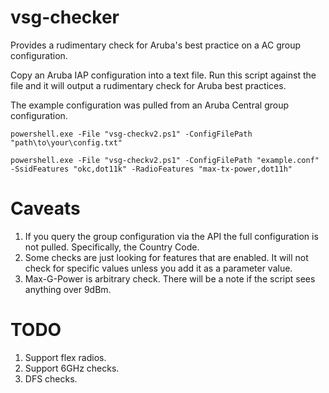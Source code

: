 # vsg-checker
Provides a rudimentary check for Aruba's best practice on a AC group configuration.

Copy an Aruba IAP configuration into a text file. Run this script against the file and it will output a rudimentary check for Aruba best practices. 

The example configuration was pulled from an Aruba Central group configuration. 

```
powershell.exe -File "vsg-checkv2.ps1" -ConfigFilePath "path\to\your\config.txt"

powershell.exe -File "vsg-checkv2.ps1" -ConfigFilePath "example.conf" -SsidFeatures "okc,dot11k" -RadioFeatures "max-tx-power,dot11h"
```

# Caveats
1. If you query the group configuration via the API the full configuration is not pulled. Specifically, the Country Code.
2. Some checks are just looking for features that are enabled. It will not check for specific values unless you add it as a parameter value.
3. Max-G-Power is arbitrary check. There will be a note if the script sees anything over 9dBm.

# TODO
1. Support flex radios.
2. Support 6GHz checks.
3. DFS checks.
